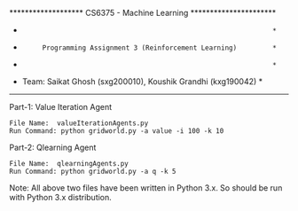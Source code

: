*******************  CS6375 - Machine Learning  **********************
*																	 *
*          Programming Assignment 3 (Reinforcement Learning)		 *
*																	 *
*	Team: Saikat Ghosh (sxg200010), Koushik Grandhi (kxg190042)		 *
**********************************************************************
Part-1: Value Iteration Agent
	
	File Name:	valueIterationAgents.py
	Run Command: python gridworld.py -a value -i 100 -k 10

Part-2: Qlearning Agent
	
	File Name:	qlearningAgents.py
	Run Command: python gridworld.py -a q -k 5

Note: All above two files have been written in Python 3.x. So should be run with Python 3.x distribution.